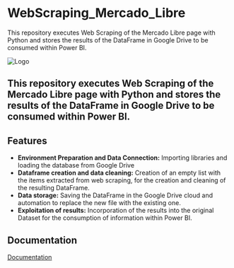 # WebScraping_Mercado_Libre
This repository executes Web Scraping of the Mercado Libre page with Python and stores the results of the DataFrame in Google Drive to be consumed within Power BI.


![Logo](https://cdn-icons-png.flaticon.com/128/5566/5566212.png)


## This repository executes Web Scraping of the Mercado Libre page with Python and stores the results of the DataFrame in Google Drive to be consumed within Power BI.

## Features

- **Environment Preparation and Data Connection:** Importing libraries and loading the database from Google Drive
- **Dataframe creation and data cleaning:** Creation of an empty list with the items extracted from web scraping, for the creation and cleaning of the resulting DataFrame.
- **Data storage:** Saving the DataFrame in the Google Drive cloud and automation to replace the new file with the existing one.
- **Exploitation of results:** Incorporation of the results into the original Dataset for the consumption of information within Power BI.


## **Documentation**

[Documentation](https://docs.google.com/spreadsheets/d/e/2PACX-1vR8mS_KkzgmUCmCVdJEUQ6hUoZ-qxWApw0WgMyAwkWoJojUUVNCiWZ1Aj_ckNUHcnc2nkw3_mJX-wDi/pub?gid=1242698149&single=true&output=csv)  
